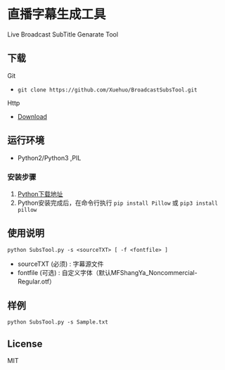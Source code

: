 # 直播字幕生成工具
Live Broadcast SubTitle Genarate Tool

## 下载
Git
* `git clone https://github.com/Xuehuo/BroadcastSubsTool.git`

Http 
* <a href='https://github.com/Xuehuo/BroadcastSubsTool/archive/master.zip'>Download</a>

## 运行环境
* Python2/Python3 ,PIL

### 安装步骤
1. <a href='https://www.python.org/downloads/'>Python下载地址</a>
2. Python安装完成后，在命令行执行 `pip install Pillow` 或 `pip3 install pillow`

## 使用说明
```
python SubsTool.py -s <sourceTXT> [ -f <fontfile> ]
```
* sourceTXT (必须) : 字幕源文件
* fontfile  (可选) : 自定义字体（默认MFShangYa_Noncommercial-Regular.otf）

## 样例
```
python SubsTool.py -s Sample.txt
```

## License 
MIT
